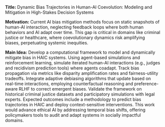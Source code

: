 **Title:** Dynamic Bias Trajectories in Human-AI Coevolution: Modeling and Mitigation in High-Stakes Decision Systems  

**Motivation:** Current AI bias mitigation methods focus on static snapshots of human-AI interaction, neglecting feedback loops where both human behaviors and AI adapt over time. This gap is critical in domains like criminal justice or healthcare, where coevolutionary dynamics risk amplifying biases, perpetuating systemic inequities.  

**Main Idea:** Develop a computational framework to model and dynamically mitigate bias in HAIC systems. Using agent-based simulations and reinforcement learning, simulate iterated human-AI interactions (e.g., judges and recidivism prediction tools) where agents coadapt. Track bias propagation via metrics like disparity amplification rates and fairness-utility tradeoffs. Integrate adaptive debiasing algorithms that update based on real-time interactions, employing counterfactual reasoning and preference-aware RLHF to correct emergent biases. Validate the framework on historical criminal justice datasets and participatory simulations with legal experts. Expected outcomes include a methodology to predict bias trajectories in HAIC and deploy context-sensitive interventions. This work would advance ethical AI by addressing temporal bias shifts, offering policymakers tools to audit and adapt systems in socially impactful domains.